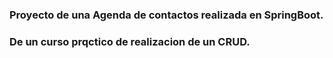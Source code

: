 ### Proyecto de una Agenda de contactos realizada en SpringBoot.
### De un curso prqctico de realizacion de un CRUD.
